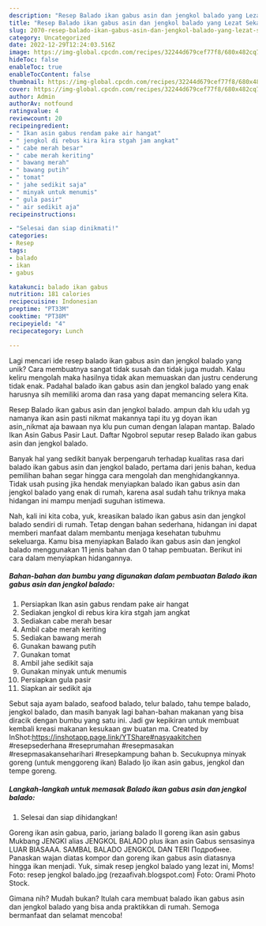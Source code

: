 ```yaml
---
description: "Resep Balado ikan gabus asin dan jengkol balado yang Lezat Sekali"
title: "Resep Balado ikan gabus asin dan jengkol balado yang Lezat Sekali"
slug: 2070-resep-balado-ikan-gabus-asin-dan-jengkol-balado-yang-lezat-sekali
category: Uncategorized
date: 2022-12-29T12:24:03.516Z
image: https://img-global.cpcdn.com/recipes/32244d679cef77f8/680x482cq70/balado-ikan-gabus-asin-dan-jengkol-balado-foto-resep-utama.jpg
hideToc: false
enableToc: true
enableTocContent: false
thumbnail: https://img-global.cpcdn.com/recipes/32244d679cef77f8/680x482cq70/balado-ikan-gabus-asin-dan-jengkol-balado-foto-resep-utama.jpg
cover: https://img-global.cpcdn.com/recipes/32244d679cef77f8/680x482cq70/balado-ikan-gabus-asin-dan-jengkol-balado-foto-resep-utama.jpg
author: Admin
authorAv: notfound
ratingvalue: 4
reviewcount: 20
recipeingredient:
- " Ikan asin gabus rendam pake air hangat"
- " jengkol di rebus kira kira stgah jam angkat"
- " cabe merah besar"
- " cabe merah keriting"
- " bawang merah"
- " bawang putih"
- " tomat"
- " jahe sedikit saja"
- " minyak untuk menumis"
- " gula pasir"
- " air sedikit aja"
recipeinstructions:

- "Selesai dan siap dinikmati!"
categories:
- Resep
tags:
- balado
- ikan
- gabus

katakunci: balado ikan gabus 
nutrition: 181 calories
recipecuisine: Indonesian
preptime: "PT33M"
cooktime: "PT38M"
recipeyield: "4"
recipecategory: Lunch

---
```





Lagi mencari ide resep balado ikan gabus asin dan jengkol balado yang unik? Cara membuatnya sangat tidak susah dan tidak juga mudah. Kalau keliru mengolah maka hasilnya tidak akan memuaskan dan justru cenderung tidak enak. Padahal balado ikan gabus asin dan jengkol balado yang enak harusnya sih memiliki aroma dan rasa yang dapat memancing selera Kita.





Resep Balado ikan gabus asin dan jengkol balado. ampun dah klu udah yg namanya ikan asin pasti nikmat makannya tapi itu yg doyan ikan asin,,nikmat aja bawaan nya klu pun cuman dengan lalapan mantap. Balado Ikan Asin Gabus Pasir Laut. Daftar Ngobrol seputar resep Balado ikan gabus asin dan jengkol balado.

Banyak hal yang sedikit banyak berpengaruh terhadap kualitas rasa dari balado ikan gabus asin dan jengkol balado, pertama dari jenis bahan, kedua pemilihan bahan segar hingga cara mengolah dan menghidangkannya. Tidak usah pusing jika hendak menyiapkan balado ikan gabus asin dan jengkol balado yang enak di rumah, karena asal sudah tahu triknya maka hidangan ini mampu menjadi suguhan istimewa.






Nah, kali ini kita coba, yuk, kreasikan balado ikan gabus asin dan jengkol balado sendiri di rumah. Tetap dengan bahan sederhana, hidangan ini dapat memberi manfaat dalam membantu menjaga kesehatan tubuhmu sekeluarga. Kamu bisa menyiapkan Balado ikan gabus asin dan jengkol balado menggunakan 11 jenis bahan dan 0 tahap pembuatan. Berikut ini cara dalam menyiapkan hidangannya.

<!--inarticleads1-->

##### Bahan-bahan dan bumbu yang digunakan dalam pembuatan Balado ikan gabus asin dan jengkol balado:

1. Persiapkan  Ikan asin gabus rendam pake air hangat
1. Sediakan  jengkol di rebus kira kira stgah jam angkat
1. Sediakan  cabe merah besar
1. Ambil  cabe merah keriting
1. Sediakan  bawang merah
1. Gunakan  bawang putih
1. Gunakan  tomat
1. Ambil  jahe sedikit saja
1. Gunakan  minyak untuk menumis
1. Persiapkan  gula pasir
1. Siapkan  air sedikit aja


Sebut saja ayam balado, seafood balado, telur balado, tahu tempe balado, jengkol balado, dan masih banyak lagi bahan-bahan makanan yang bisa diracik dengan bumbu yang satu ini. Jadi gw kepikiran untuk membuat kembali kreasi makanan kesukaan gw buatan ma. Created by InShot:https://inshotapp.page.link/YTShare#nasyaakitchen #resepsederhana #reseprumahan #resepmasakan #resepmasakanseharihari #resepkampung bahan b. Secukupnya minyak goreng (untuk menggoreng ikan) Balado Ijo ikan asin gabus, jengkol dan tempe goreng. 

<!--inarticleads2-->

##### Langkah-langkah untuk memasak Balado ikan gabus asin dan jengkol balado:


1. Selesai dan siap dihidangkan!

Goreng ikan asin gabua, pario, jariang balado II goreng ikan asin gabus Mukbang JENGKI alias JENGKOL BALADO plus ikan asin Gabus sensasinya LUAR BIASAAA. SAMBAL BALADO JENGKOL DAN TERI Подробнее. Panaskan wajan diatas kompor dan goreng ikan gabus asin diatasnya hingga ikan menjadi. Yuk, simak resep jengkol balado yang lezat ini, Moms! Foto: resep jengkol balado.jpg (rezaafivah.blogspot.com) Foto: Orami Photo Stock. 

Gimana nih? Mudah bukan? Itulah cara membuat balado ikan gabus asin dan jengkol balado yang bisa anda praktikkan di rumah. Semoga bermanfaat dan selamat mencoba!

